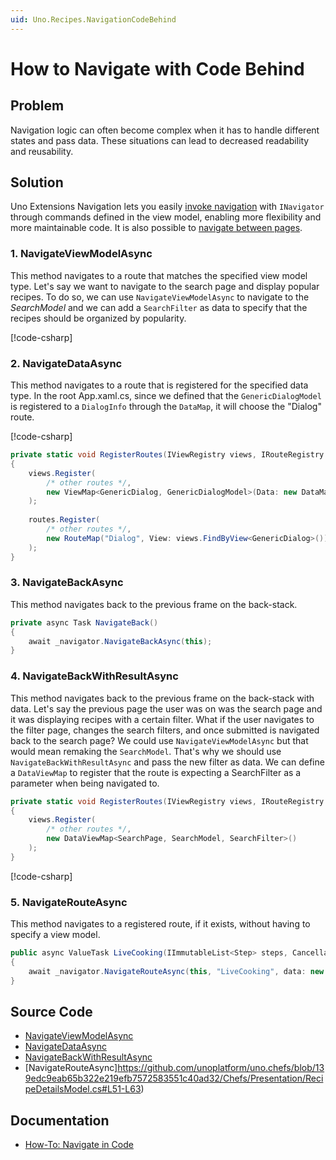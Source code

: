 ```yaml
---
uid: Uno.Recipes.NavigationCodeBehind
---
```


# How to Navigate with Code Behind

## Problem

Navigation logic can often become complex when it has to handle different states and pass data. These situations can lead to decreased readability and reusability.

## Solution

Uno Extensions Navigation lets you easily [invoke navigation](xref:Uno.Extensions.Navigation.HowToNavigateInCode) with `INavigator` through commands defined in the view model, enabling more flexibility and more maintainable code. It is also possible to [navigate between pages](xref:Uno.Extensions.Navigation.HowToNavigateInCode#1-navigating-to-a-new-page).

### 1. NavigateViewModelAsync

This method navigates to a route that matches the specified view model type. Let's say we want to navigate to the search page and display popular recipes. To do so, we can use `NavigateViewModelAsync` to navigate to the _SearchModel_ and we can add a `SearchFilter` as data to specify that the recipes should be organized by popularity.

[!code-csharp[](../../Chefs/Presentation/SearchModel.cs#L49-L50)]

### 2. NavigateDataAsync

This method navigates to a route that is registered for the specified data type. In the root App.xaml.cs, since we defined that the `GenericDialogModel` is registered to a `DialogInfo` through the `DataMap`, it will choose the "Dialog" route.

[!code-csharp[](../../Chefs/Presentation/Extensions/INavigatorExtensions.cs#L13-L16)]

```csharp
private static void RegisterRoutes(IViewRegistry views, IRouteRegistry routes)
{
    views.Register(
        /* other routes */,
        new ViewMap<GenericDialog, GenericDialogModel>(Data: new DataMap<DialogInfo>())
    );
    
    routes.Register(
        /* other routes */,
        new RouteMap("Dialog", View: views.FindByView<GenericDialog>())
    );
}
```

### 3. NavigateBackAsync

This method navigates back to the previous frame on the back-stack.

```csharp
private async Task NavigateBack()
{
    await _navigator.NavigateBackAsync(this);
}
```

### 4. NavigateBackWithResultAsync

This method navigates back to the previous frame on the back-stack with data. Let's say the previous page the user was on was the search page and it was displaying recipes with a certain filter. What if the user navigates to the filter page, changes the search filters, and once submitted is navigated back to the search page? We could use `NavigateViewModelAsync` but that would mean remaking the `SearchModel`. That's why we should use `NavigateBackWithResultAsync` and pass the new filter as data. We can define a `DataViewMap` to register that the route is expecting a SearchFilter as a parameter when being navigated to.

```csharp
private static void RegisterRoutes(IViewRegistry views, IRouteRegistry routes)
{
    views.Register(
        /* other routes */,
        new DataViewMap<SearchPage, SearchModel, SearchFilter>()
    );
}
```

[!code-csharp[](../../Chefs/Presentation/FilterModel.cs#L21-L22)]

### 5. NavigateRouteAsync

This method navigates to a registered route, if it exists, without having to specify a view model.

```csharp
public async ValueTask LiveCooking(IImmutableList<Step> steps, CancellationToken ct)
{
    await _navigator.NavigateRouteAsync(this, "LiveCooking", data: new LiveCookingParameter(Recipe, steps), cancellation: ct);
}
```

## Source Code

- [NavigateViewModelAsync](https://github.com/unoplatform/uno.chefs/blob/139edc9eab65b322e219efb7572583551c40ad32/Chefs/Presentation/SearchModel.cs#L49-L50)
- [NavigateDataAsync](https://github.com/unoplatform/uno.chefs/blob/139edc9eab65b322e219efb7572583551c40ad32/Chefs/Presentation/Extensions/INavigatorExtensions.cs#L13-L16)
- [NavigateBackWithResultAsync](https://github.com/unoplatform/uno.chefs/blob/139edc9eab65b322e219efb7572583551c40ad32/Chefs/Presentation/FilterModel.cs#L21-L22)
- [NavigateRouteAsync]https://github.com/unoplatform/uno.chefs/blob/139edc9eab65b322e219efb7572583551c40ad32/Chefs/Presentation/RecipeDetailsModel.cs#L51-L63)

## Documentation

- [How-To: Navigate in Code](xref:Uno.Extensions.Navigation.HowToNavigateInCode)
